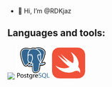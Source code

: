 - 👋 Hi, I’m @RDKjaz

<!---
RDKjaz/RDKjaz is a ✨ special ✨ repository because its `README.md` (this file) appears on your GitHub profile.
You can click the Preview link to take a look at your changes.
--->

## Languages and tools:

<p max_width=450>
<img width=15% src="https://upload.wikimedia.org/wikipedia/commons/thumb/e/ee/.NET_Core_Logo.svg/2048px-.NET_Core_Logo.svg.png">
<img width=15% src="https://github.com/devicons/devicon/blob/master/icons/postgresql/postgresql-original-wordmark.svg">
<img width=15% src="https://github.com/devicons/devicon/blob/master/icons/swift/swift-original.svg">
</p>
